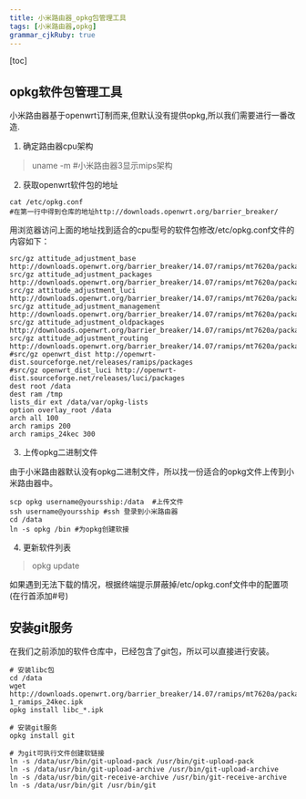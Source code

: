 ```yaml
---
title: 小米路由器_opkg包管理工具
tags: [小米路由器,opkg]
grammar_cjkRuby: true
---
```


[toc]


## opkg软件包管理工具

小米路由器基于openwrt订制而来,但默认没有提供opkg,所以我们需要进行一番改造.

1. 确定路由器cpu架构

> uname -m   #小米路由器3显示mips架构


2. 获取openwrt软件包的地址

```shell
cat /etc/opkg.conf 
#在第一行中得到仓库的地址http://downloads.openwrt.org/barrier_breaker/
```

用浏览器访问上面的地址找到适合的cpu型号的软件包修改/etc/opkg.conf文件的内容如下：

```
src/gz attitude_adjustment_base http://downloads.openwrt.org/barrier_breaker/14.07/ramips/mt7620a/packages/base
src/gz attitude_adjustment_packages http://downloads.openwrt.org/barrier_breaker/14.07/ramips/mt7620a/packages/packages/
src/gz attitude_adjustment_luci http://downloads.openwrt.org/barrier_breaker/14.07/ramips/mt7620a/packages/luci/
src/gz attitude_adjustment_management http://downloads.openwrt.org/barrier_breaker/14.07/ramips/mt7620a/packages/management/
src/gz attitude_adjustment_oldpackages http://downloads.openwrt.org/barrier_breaker/14.07/ramips/mt7620a/packages/oldpackages/
src/gz attitude_adjustment_routing http://downloads.openwrt.org/barrier_breaker/14.07/ramips/mt7620a/packages/routing/
#src/gz openwrt_dist http://openwrt-dist.sourceforge.net/releases/ramips/packages
#src/gz openwrt_dist_luci http://openwrt-dist.sourceforge.net/releases/luci/packages
dest root /data
dest ram /tmp
lists_dir ext /data/var/opkg-lists
option overlay_root /data
arch all 100
arch ramips 200
arch ramips_24kec 300
```

3. 上传opkg二进制文件

由于小米路由器默认没有opkg二进制文件，所以找一份适合的opkg文件上传到小米路由器中。

```
scp opkg username@yoursship:/data  #上传文件
ssh username@yoursship #ssh 登录到小米路由器
cd /data
ln -s opkg /bin #为opkg创建软接
```

4. 更新软件列表

> opkg update

如果遇到无法下载的情况，根据终端提示屏蔽掉/etc/opkg.conf文件中的配置项(在行首添加#号)

## 安装git服务

在我们之前添加的软件仓库中，已经包含了git包，所以可以直接进行安装。

```shell
# 安装libc包
cd /data 
wget http://downloads.openwrt.org/barrier_breaker/14.07/ramips/mt7620a/packages/base/libc_0.9.33.2-1_ramips_24kec.ipk 
opkg install libc_*.ipk

# 安装git服务
opkg install git

# 为git可执行文件创建软链接
ln -s /data/usr/bin/git-upload-pack /usr/bin/git-upload-pack
ln -s /data/usr/bin/git-upload-archive /usr/bin/git-upload-archive
ln -s /data/usr/bin/git-receive-archive /usr/bin/git-receive-archive
ln -s /data/usr/bin/git /usr/bin/git

```